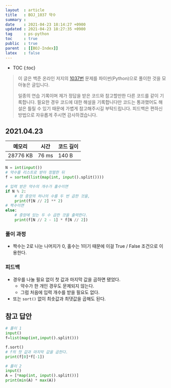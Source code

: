 ```yaml
---
layout  : article
title   : BOJ_1037 약수
summary : 
date    : 2021-04-23 18:14:27 +0900
updated : 2021-04-23 18:27:35 +0900
tag     : ps-python
toc     : true
public  : true
parent  : [[BOJ-Index]]
latex   : false
---
```

* TOC
{:toc}

>이 글은 백준 온라인 저지의 [1037번](https://www.acmicpc.net/problem/1037) 문제를 파이썬(Python)으로 풀이한 것을 모아놓은 글입니다.
>
> 일종의 연습 기록이며 제가 정답을 받은 코드와 참고할만한 다른 코드를 같이 기록합니다. 필요한 경우 코드에 대한 해설을 기록합니다만 코드는 통과했어도 해설은 틀릴 수 있기 때문에 가볍게 참고해주시길 부탁드립니다. 피드백은 편하신 방법으로 자유롭게 주시면 감사하겠습니다.

## 2021.04.23

| 메모리    | 시간  | 코드 길이 |
| --------- | ----- | --------- |
| 28776 KB  | 76 ms | 140 B     |

```python
N = int(input())
# 약수를 리스트로 받아 정렬한 뒤
f = sorted(list(map(int, input().split())))

# 입력 받은 약수의 개수가 홀수이면
if N % 2:
    # 정 중앙의 하나의 수를 두 번 곱한 것을,
    print(f[N // 2] ** 2)
# 짝수이면
else:
    # 중앙에 있는 두 수 곱한 것을 출력한다.
    print(f[N // 2 - 1] * f[N // 2])
```

### 풀이 과정

* 짝수는 2로 나눈 나머지가 0, 홀수는 1이기 때문에 이걸 True / False 조건으로 이용한다.

### 피드백

* 경우를 나눌 필요 없이 첫 값과 마지막 값을 곱하면 됐었다.
    * 약수가 한 개인 경우도 문제되지 않는다.
    * 그럼 처음에 입력 개수를 받을 필요도 없다.
* 또는 `sort()` 없이 최솟값과 최댓값을 곱해도 된다.

## 참고 답안

```python
# 풀이 1
input()
f=list(map(int,input().split()))

f.sort()
# f의 첫 값과 마지막 값을 곱한다.
print(f[0]*f[-1])

# 풀이 2
input()
A = [*map(int, input().split())]
print(min(A) * max(A))
```
